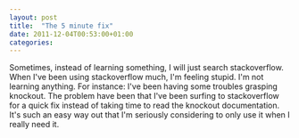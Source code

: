 ```yaml
---
layout: post
title:  "The 5 minute fix"
date: 2011-12-04T00:53:00+01:00
categories: 
---
```


Sometimes, instead of learning something, I will just search stackoverflow. When I've been using stackoverflow much, I'm feeling stupid. I'm not learning anything. For instance: I've been having some troubles grasping knockout. The problem have been that I've been surfing to stackoverflow for a quick fix instead of taking time to read the knockout documentation. It's such an easy way out that I'm seriously considering to only use it when I really need it.
<div style="clear: both;"></div>